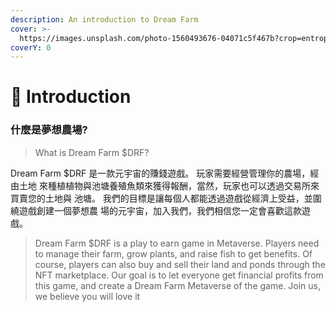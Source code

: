 ```yaml
---
description: An introduction to Dream Farm
cover: >-
  https://images.unsplash.com/photo-1560493676-04071c5f467b?crop=entropy&cs=srgb&fm=jpg&ixid=MnwxOTcwMjR8MHwxfHNlYXJjaHwzfHxmYXJtfGVufDB8fHx8MTY0MDc4ODc0NA&ixlib=rb-1.2.1&q=85
coverY: 0
---
```


# 🌱 Introduction

### 什麼是夢想農場?

> What is Dream Farm $DRF?

Dream Farm $DRF 是一款元宇宙的賺錢遊戲。 玩家需要經營管理你的農場，經由土地 來種植植物與池塘養殖魚類來獲得報酬，當然，玩家也可以透過交易所來買賣您的土地與 池塘。 我們的目標是讓每個人都能透過遊戲從經濟上受益，並圍繞遊戲創建一個夢想農 場的元宇宙，加入我們，我們相信您一定會喜歡這款遊戲。

> Dream Farm $DRF is a play to earn game in Metaverse. Players need to manage their farm, grow plants, and raise fish to get benefits. Of course, players can also buy and sell their land and ponds through the NFT marketplace. Our goal is to let everyone get financial profits from this game, and create a Dream Farm Metaverse of the game. Join us, we believe you will love it

